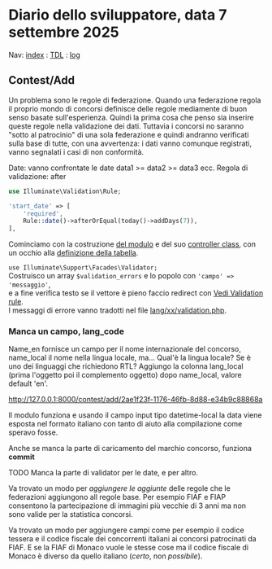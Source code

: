 # Diario dello sviluppatore, data 7 settembre 2025

Nav: [index](../index.md) : [TDL](../TDL.md) : [log](../../storage/logs/laravel.log)

## Contest/Add

Un problema sono le regole di federazione. Quando una federazione regola il proprio
mondo di concorsi definisce delle regole mediamente di buon senso basate sull'esperienza.
Quindi la prima cosa che penso sia inserire queste regole nella validazione dei dati.
Tuttavia i concorsi no saranno "sotto al patrocinio" di una sola federazione
e quindi andranno verificati sulla base di tutte, con una avvertenza:
i dati vanno comunque registrati, vanno segnalati i casi di non conformità.

Date: vanno confrontate le date data1 >= data2 >= data3 ecc. Regola di validazione: after

```php
use Illuminate\Validation\Rule;

'start_date' => [
    'required',
    Rule::date()->afterOrEqual(today()->addDays(7)),
],
```

Cominciamo con la costruzione 
[del modulo](/resources/views/livewire/contest/add.blade.php) e del suo 
[controller class](/app/Livewire/Contest/Add.php),
con un occhio alla [definizione della tabella](/database/migrations/2025_09_06_155712_create_contests_table.php).

`use Illuminate\Support\Facades\Validator;`  
Costruisco un array `$validation_errors` e lo popolo con `'campo' => 'messaggio'`,  
e a fine verifica testo se il vettore è pieno faccio redirect con 
[Vedi Validation rule](https://laravel.com/docs/12.x/validation).  
I messaggi di errore vanno tradotti nel file [lang/xx/validation.php](/lang/it/validation.php).  

### Manca un campo, lang_code

Name_en fornisce un campo per il nome internazionale del concorso, name_local
il nome nella lingua locale, ma... Qual'è la lingua locale? Se è uno dei
linguaggi che richiedono RTL? Aggiungo la colonna lang_local (prima l'oggetto poi il
complemento oggetto) dopo name_local, valore default 'en'.

<http://127.0.0.1:8000/contest/add/2ae1f23f-1176-46fb-8d88-e34b9c88868a>  

Il modulo funziona e usando il campo input tipo datetime-local
la data viene esposta nel formato italiano con tanto di aiuto
alla compilazione come speravo fosse.

Anche se manca la parte di caricamento del marchio concorso, funziona **commit**

TODO Manca la parte di validator per le date, e per altro.

Va trovato un modo per *aggiungere le aggiunte* delle regole che le federazioni
aggiungono all regole base. Per esempio FIAF e FIAP consentono la partecipazione
di immagini più vecchie di 3 anni ma non sono valide per la statistica concorsi.

Va trovato un modo per aggiungere campi come per esempio il codice tessera
e il codice fiscale dei concorrenti italiani ai concorsi patrocinati da FIAF.
E se la FIAF di Monaco vuole le stesse cose ma il codice fiscale di Monaco
è diverso da quello italiano (*certo*, non *possibile*).
